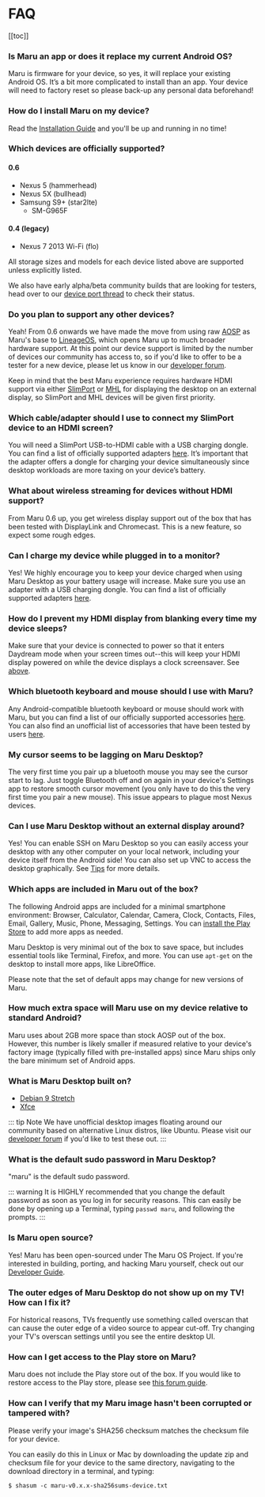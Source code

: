 # FAQ

[[toc]]

### Is Maru an app or does it replace my current Android OS?

Maru is firmware for your device, so yes, it will replace your existing Android OS. It’s a bit more complicated to install than an app. Your device will need to factory reset so please back-up any personal data beforehand!

### How do I install Maru on my device?

Read the [Installation Guide](installation.md) and you'll be up and running in no time!

### Which devices are officially supported?

#### 0.6

* Nexus 5 (hammerhead)
* Nexus 5X (bullhead)
* Samsung S9+ (star2lte)
  * SM-G965F

#### 0.4 (legacy)

* Nexus 7 2013 Wi-Fi (flo)

All storage sizes and models for each device listed above are supported unless explicitly listed.

We also have early alpha/beta community builds that are looking for testers, head over to our [device port thread](https://groups.google.com/d/msg/maru-os-dev/YufKu3w2xkQ/9qPEp9EiAQAJ) to check their status.

### Do you plan to support any other devices?

Yeah! From 0.6 onwards we have made the move from using raw [AOSP](https://source.android.com/) as Maru's
base to [LineageOS](https://www.lineageos.org/), which opens Maru up to much broader hardware support.
At this point our device support is limited by the number of devices our
community has access to, so if you'd like to offer to be a tester for a new device, please
let us know in our [developer
forum](https://groups.google.com/forum/#!forum/maru-os-dev).

Keep in mind that the best Maru experience requires hardware HDMI support via either [SlimPort](http://us.slimportconnect.com/slimport-supported-devices/) or [MHL](http://www.mhltech.org/devices.aspx) for displaying the desktop on an external display, so SlimPort and MHL devices will be given first priority.

### Which cable/adapter should I use to connect my SlimPort device to an HDMI screen?

You will need a SlimPort USB-to-HDMI cable with a USB charging dongle. You can find a list of officially supported adapters [here](https://maruos.com/accessories/). It’s important that the adapter offers a dongle for charging your device simultaneously since desktop workloads are more taxing on your device’s battery.

### What about wireless streaming for devices without HDMI support?

From Maru 0.6 up, you get wireless display support out of the box that has been
tested with DisplayLink and Chromecast. This is a new feature, so expect some
rough edges.

### Can I charge my device while plugged in to a monitor?

Yes! We highly encourage you to keep your device charged when using Maru Desktop as your battery usage will increase. Make sure you use an adapter with a USB charging dongle. You can find a list of officially supported adapters [here](https://maruos.com/accessories/).

### How do I prevent my HDMI display from blanking every time my device sleeps?

Make sure that your device is connected to power so that it enters Daydream mode when your screen times out--this will keep your HDMI display powered on while the device displays a clock screensaver. See [above](#can-i-charge-my-device-while-plugged-in-to-a-monitor).

### Which bluetooth keyboard and mouse should I use with Maru?

Any Android-compatible bluetooth keyboard or mouse should work with Maru, but you can find a list of our officially supported accessories [here](https://maruos.com/accessories/). You can also find an unofficial list of accessories that have been tested by users [here](https://groups.google.com/forum/#!topic/maru-os/KucsM6gVUL4).

### My cursor seems to be lagging on Maru Desktop?

The very first time you pair up a bluetooth mouse you may see the cursor start to lag. Just toggle Bluetooth off and on again in your device's Settings app to restore smooth cursor movement (you only have to do this the very first time you pair a new mouse). This issue appears to plague most Nexus devices.

### Can I use Maru Desktop without an external display around?

Yes! You can enable SSH on Maru Desktop so you can easily access your desktop with any other computer on your local network, including your device itself from the Android side! You can also set up VNC to access the desktop graphically. See [Tips](tips.md) for more details.

### Which apps are included in Maru out of the box?

The following Android apps are included for a minimal smartphone environment: Browser, Calculator, Calendar, Camera, Clock, Contacts, Files, Email, Gallery, Music, Phone, Messaging, Settings. You can [install the Play Store](#how-can-i-get-access-to-the-play-store-on-maru) to add more apps as needed.

Maru Desktop is very minimal out of the box to save space, but includes essential tools like Terminal, Firefox, and more. You can use `apt-get` on the desktop to install more apps, like LibreOffice.

Please note that the set of default apps may change for new versions of Maru.

### How much extra space will Maru use on my device relative to standard Android?

Maru uses about 2GB more space than stock AOSP out of the box. However, this number is likely smaller if measured relative to your device's factory image (typically filled with pre-installed apps) since Maru ships only the bare minimum set of Android apps.

### What is Maru Desktop built on?

 * [Debian 9 Stretch](https://www.debian.org/)
 * [Xfce](https://xfce.org/)

 ::: tip Note
 We have unofficial desktop images floating around our community based on
 alternative Linux distros, like Ubuntu. Please visit our [developer
 forum](https://groups.google.com/forum/#!forum/maru-os-dev) if you'd like to
 test these out.
 :::

### What is the default sudo password in Maru Desktop?

"maru" is the default sudo password.

::: warning
It is HIGHLY recommended that you change the default password as soon as you log in for security reasons. This can easily be done by opening up a Terminal, typing `passwd maru`, and following the prompts.
:::

### Is Maru open source?

Yes! Maru has been open-sourced under The Maru OS Project. If you're interested in building, porting, and hacking Maru yourself, check out our [Developer Guide](../developer/README.md).

### The outer edges of Maru Desktop do not show up on my TV! How can I fix it?

For historical reasons, TVs frequently use something called overscan that can cause the outer edge of a video source to appear cut-off. Try changing your TV's overscan settings until you see the entire desktop UI.

### How can I get access to the Play store on Maru?

Maru does not include the Play store out of the box. If you would like to restore access to the Play store, please see [this forum guide](https://groups.google.com/d/msg/maru-os/S8PUEqqK10M/NMI9LFUyAQAJ).

### How can I verify that my Maru image hasn't been corrupted or tampered with?

Please verify your image's SHA256 checksum matches the checksum file for your
device.

You can easily do this in Linux or Mac by downloading the update zip and
checksum file for your device to the same directory, navigating to the download directory in a terminal, and typing:

```
$ shasum -c maru-v0.x.x-sha256sums-device.txt
```
